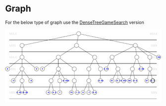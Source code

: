 <h1>Graph  </h1>

For the below type of graph use the <a href="https://github.com/AjayBadrinath/AI_AlgorithmVisualisation/blob/main/GameSearchAlgos/DenseTreeGameSearch.py">DenseTreeGameSearch</a> version

![Solved Graph](https://github.com/AjayBadrinath/AI_AlgorithmVisualisation/blob/main/GameSearchAlgos/solved.png)
